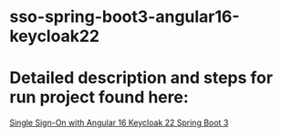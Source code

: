 ﻿# sso-spring-boot3-angular16-keycloak22

# Detailed description and steps for run project found here: 
[Single Sign-On with Angular 16 Keycloak 22 Spring Boot 3](https://jarmx.blogspot.com/2023/07/single-sign-on-with-angular-16-keycloak.html)
